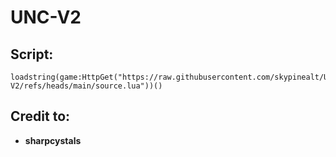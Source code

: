 # UNC-V2

## Script:
```
loadstring(game:HttpGet("https://raw.githubusercontent.com/skypinealt/UNC-V2/refs/heads/main/source.lua"))()
```

## Credit to:
- **sharpcystals**
